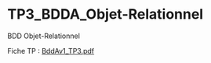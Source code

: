 # TP3_BDDA_Objet-Relationnel
BDD Objet-Relationnel

Fiche TP : [BddAv1_TP3.pdf](https://github.com/AbderrahmenBelazzouz/TP3_BDDA_Objet-Relationnel/files/7307171/BddAv1_TD3_2020.pdf)
